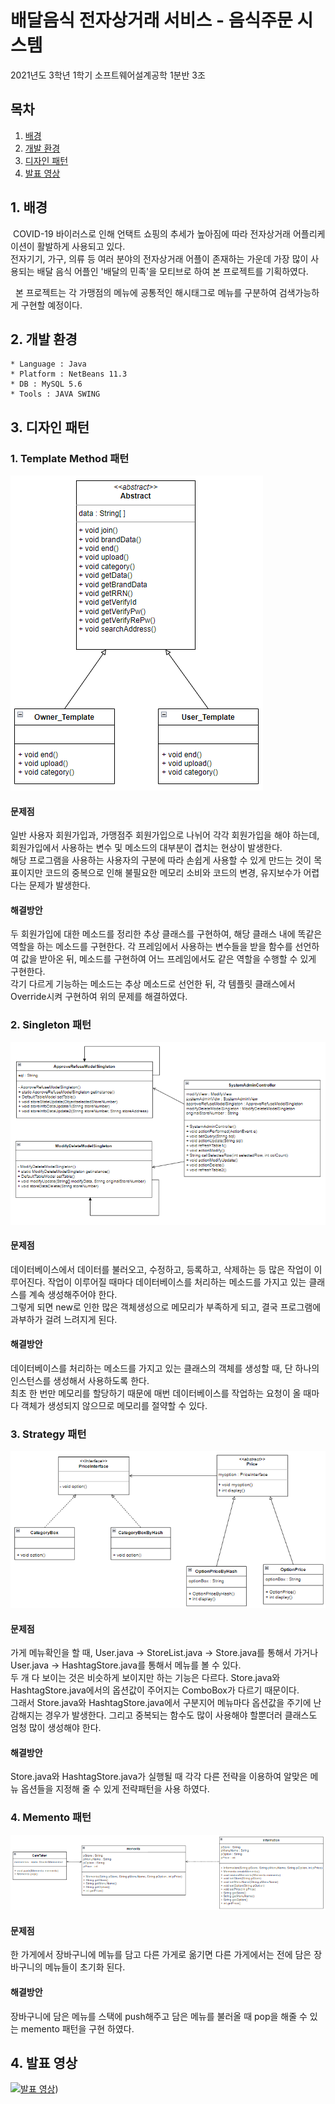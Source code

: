 # 배달음식 전자상거래 서비스 - 음식주문 시스템
2021년도 3학년 1학기 소프트웨어설계공학 1분반 3조 

## 목차

1. [배경](#1-배경)
2. [개발 환경](#2-개발-환경)
3. [디자인 패턴](#3-디자인-패턴)
4. [발표 영상](#4-발표-영상)

## 1. 배경

&nbsp;COVID-19 바이러스로 인해 언택트 쇼핑의 추세가 높아짐에 따라 전자상거래 어플리케이션이 활발하게 사용되고 있다.</br> 전자기기, 가구, 의류 등 여러 분야의 전자상거래 어플이 존재하는 가운데 가장 많이 사용되는 배달 음식 어플인 '배달의 민족'을 모티브로 하여 본 프로젝트를 기획하였다.

&nbsp; 본 프로젝트는 각 가맹점의 메뉴에 공통적인 해시태그로 메뉴를 구분하여 검색가능하게 구현할 예정이다.

## 2. 개발 환경

```
* Language : Java
* Platform : NetBeans 11.3
* DB : MySQL 5.6
* Tools : JAVA SWING
```

## 3. 디자인 패턴

### 1. Template Method 패턴</br>
![차단바 인식](image/템플릿메소드.PNG)<br/>
#### 문제점<br/>
일반 사용자 회원가입과, 가맹점주 회원가입으로 나뉘어 각각 회원가입을 해야 하는데, 회원가입에서 사용하는 변수 및 메소드의 대부분이 겹치는 현상이 발생한다.<br/>
해당 프로그램을 사용하는 사용자의 구분에 따라 손쉽게 사용할 수 있게 만드는 것이 목표이지만 코드의 중복으로 인해 불필요한 메모리 소비와 코드의 변경, 유지보수가 어렵다는 문제가 발생한다.<br/>
#### 해결방안<br/>
두 회원가입에 대한 메소드를 정리한 추상 클래스를 구현하여, 해당 클래스 내에 똑같은 역할을 하는 메소드를 구현한다. 각 프레임에서 사용하는 변수들을 받을 함수를 선언하여 값을 받아온 뒤, 메소드를 구현하여 어느 프레임에서도 같은 역할을 수행할 수 있게 구현한다.<br/>
각기 다르게 기능하는 메소드는 추상 메소드로 선언한 뒤, 각 템플릿 클래스에서 Override시켜 구현하여 위의 문제를 해결하였다.<br/>

### 2. Singleton 패턴</br>
![정지선 인식](image/싱글톤.PNG)<br/>
#### 문제점<br/>
데이터베이스에서 데이터를 불러오고, 수정하고, 등록하고, 삭제하는 등 많은 작업이 이루어진다. 작업이 이루어질 때마다 데이터베이스를 처리하는 메소드를 가지고 있는 클래스를 계속 생성해주어야 한다. <br/>그렇게 되면 new로 인한 많은 객체생성으로 메모리가 부족하게 되고, 결국 프로그램에 과부하가 걸려 느려지게 된다.<br/>
#### 해결방안<br/>
데이터베이스를 처리하는 메소드를 가지고 있는 클래스의 객체를 생성할 때, 단 하나의 인스턴스를 생성해서 사용하도록 한다.<br/> 최초 한 번만 메모리를 할당하기 때문에 매번 데이터베이스를 작업하는 요청이 올 때마다 객체가 생성되지 않으므로 메모리를 절약할 수 있다.<br/>

### 3. Strategy 패턴</br>
![차선 인식](image/전략패턴.PNG)</br>
#### 문제점<br/>
가게 메뉴확인을 할 때, User.java -> StoreList.java -> Store.java를 통해서 가거나 User.java -> HashtagStore.java를 통해서 메뉴를 볼 수 있다.<br/> 두 개 다 보이는 것은 비슷하게 보이지만 하는 기능은 다르다. Store.java와 HashtagStore.java에서의 옵션값이 주어지는 ComboBox가 다르기 때문이다.<br/> 그래서 Store.java와 HashtagStore.java에서 구분지어 메뉴마다 옵션값을 주기에 난감해지는 경우가 발생한다. 그리고 중복되는 함수도 많이 사용해야 할뿐더러 클래스도 엄청 많이 생성해야 한다.<br/>
#### 해결방안<br/>
Store.java와 HashtagStore.java가 실행될 때 각각 다른 전략을 이용하여 알맞은 메뉴 옵션들을 지정해 줄 수 있게 전략패턴을 사용 하였다.<br/>

### 4. Memento 패턴</br>
![정지표지판 인식](image/메멘토.PNG)<br/>
#### 문제점<br/>
한 가게에서 장바구니에 메뉴를 담고 다른 가게로 옮기면 다른 가게에서는 전에 담은 장바구니의 메뉴들이 초기화 된다.<br/>
#### 해결방안<br/>
장바구니에 담은 메뉴를 스택에 push해주고 담은 메뉴를 불러올 때 pop을 해줄 수 있는 memento 패턴을 구현 하였다.<br/>

## 4. 발표 영상

[![발표 영상](https://img.youtube.com/vi/yPWcp_Xn3TY/0.jpg)](https://youtu.be/yPWcp_Xn3TY))

